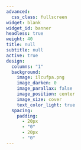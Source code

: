 ```yaml
---
advanced:
  css_class: fullscreen
widget: blank
widget_id: banner
headless: true
weight: 40
title: null
subtitle: null
active: true
design:
  columns: "1"
  background:
    image: ilcufpa.png
    image_darken: 0
    image_parallax: false
    image_position: center
    image_size: cover
    text_color_light: true
  spacing:
    padding:
      - 20px
      - "0"
      - 20px
      - "0"
---
```

